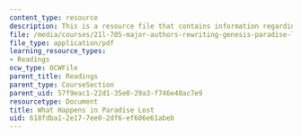```yaml
---
content_type: resource
description: This is a resource file that contains information regarding reading 1.
file: /media/courses/21l-705-major-authors-rewriting-genesis-paradise-lost-and-twentieth-century-fantasy-spring-2009/618fdba12e177ee02df6ef606e61abeb_MIT21L_705S09_read01.pdf
file_type: application/pdf
learning_resource_types:
- Readings
ocw_type: OCWFile
parent_title: Readings
parent_type: CourseSection
parent_uid: 57f9eac1-22d1-35e0-29a3-f746e40ac7e9
resourcetype: Document
title: What Happens in Paradise Lost
uid: 618fdba1-2e17-7ee0-2df6-ef606e61abeb
---
```

